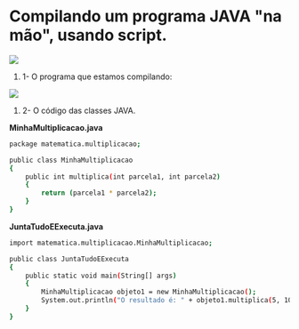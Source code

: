 

# Compilando um programa JAVA "na mão", usando script.

![](https://lh3.googleusercontent.com/-5f5vVAeuWRA/VB-NKTBQK6I/AAAAAAAAB2o/ppniM_UzrOQ/w390-h551-no/Exercicios.jpg)

1. 1- O programa que estamos compilando:

![](https://lh5.googleusercontent.com/-sz-mh1fHz-U/VB-RmvJhQFI/AAAAAAAAB3A/FXHD6s8Pz2w/w390-h551-no/classes.jpg)


1. 2- O código das classes JAVA.

**MinhaMultiplicacao.java**
```sh
package matematica.multiplicacao;

public class MinhaMultiplicacao
{
	public int multiplica(int parcela1, int parcela2)
	{
		return (parcela1 * parcela2);
	}
}
```

**JuntaTudoEExecuta.java**
```sh
import matematica.multiplicacao.MinhaMultiplicacao;

public class JuntaTudoEExecuta
{
	public static void main(String[] args)
	{
		MinhaMultiplicacao objeto1 = new MinhaMultiplicacao();
		System.out.println("O resultado é: " + objeto1.multiplica(5, 10) );
	}
} 

```



